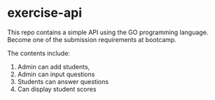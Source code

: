 # exercise-api


This repo contains a simple API using the GO programming language. Become one of the submission requirements at bootcamp.

The contents include:
1. Admin can add students,
2. Admin can input questions
3. Students can answer questions
4. Can display student scores
